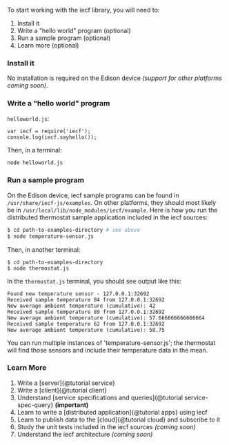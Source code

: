 To start working with the iecf library, you will need to:

  1. Install it
  2. Write a "hello world" program (optional)
  3. Run a sample program (optional)
  4. Learn more (optional)

### Install it

No installation is required on the Edison device *(support for other platforms coming soon)*.

### Write a "hello world" program

`helloworld.js`:

```
var iecf = require('iecf');
console.log(iecf.sayhello());
```

Then, in a terminal:

```bash
node helloworld.js
```

### Run a sample program

On the Edison device, iecf sample programs can be found in `/usr/share/iecf-js/examples`. On
other platforms, they should most likely be in `/usr/local/lib/node_modules/iecf/example`. Here is how you
run the distributed thermostat sample application included in the iecf sources:

```bash
$ cd path-to-examples-directory # see above
$ node temperature-sensor.js
```

Then, in another terminal:

```
$ cd path-to-examples-directory
$ node thermostat.js
```

In the `thermostat.js` terminal, you should see output like this:

```
Found new temperature sensor - 127.0.0.1:32692
Received sample temperature 84 from 127.0.0.1:32692
New average ambient temperature (cumulative): 42
Received sample temperature 89 from 127.0.0.1:32692
New average ambient temperature (cumulative): 57.666666666666664
Received sample temperature 62 from 127.0.0.1:32692
New average ambient temperature (cumulative): 58.75
```
You can run multiple instances of 'temperature-sensor.js'; the thermostat will find those sensors and
include their temperature data in the mean.

### Learn More

1. Write a [server]{@tutorial service}
1. Write a [client]{@tutorial client}
1. Understand [service specifications and queries]{@tutorial service-spec-query} **(important)**
1. Learn to write a [distributed application]{@tutorial apps} using iecf
1. Learn to publish data to the [cloud]{@tutorial cloud} and subscribe to it
1. Study the unit tests included in the iecf sources *(coming soon)*
1. Understand the iecf architecture *(coming soon)*
